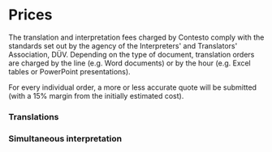 # Prices

The translation and interpretation fees charged by Contesto comply with the standards set out by the agency of the Interpreters' and Translators' Association, DÜV. Depending on the type of document, translation orders are charged by the line (e.g. Word documents) or by the hour (e.g. Excel tables or PowerPoint presentations).

For every individual order, a more or less accurate quote will be submitted (with a 15% margin from the initially estimated cost).

### Translations

<!-- %prices_translation% -->

### Simultaneous interpretation

<!-- %prices_interpretation% -->

